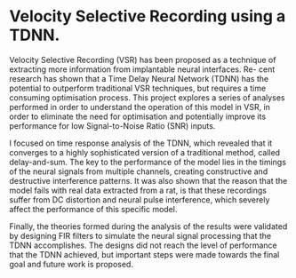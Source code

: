 # Velocity Selective Recording using a TDNN.

Velocity Selective Recording (VSR) has been proposed as a technique of extracting more information from implantable neural interfaces. Re- cent research has shown that a Time Delay Neural Network (TDNN) has the potential to outperform traditional VSR techniques, but requires a time consuming optimisation process. This project explores a series of analyses performed in order to understand the operation of this model in VSR, in order to eliminate the need for optimisation and potentially improve its performance for low Signal-to-Noise Ratio (SNR) inputs.

I focused on time response analysis of the TDNN, which revealed that it converges to a highly sophisticated version of a traditional method, called delay-and-sum. The key to the performance of the model lies in the timings of the neural signals from multiple channels, creating constructive and destructive interference patterns. It was also shown that the reason that the model fails with real data extracted from a rat, is that these recordings suffer from DC distortion and neural pulse interference, which severely affect the performance of this specific model.

Finally, the theories formed during the analysis of the results were validated by designing FIR filters to simulate the neural signal processing that the TDNN accomplishes. The designs did not reach the level of performance that the TDNN achieved, but important steps were made towards the final goal and future work is proposed.
